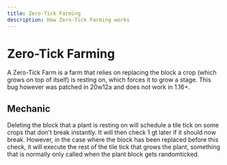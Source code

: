```yaml
---
title: Zero-Tick Farming
description: How Zero-Tick Farming works
---
```



# Zero-Tick Farming

A Zero-Tick Farm is a farm that relies on replacing the block a crop (which grows on top of itself) is resting on, which forces it to grow a stage. This bug however was patched in 20w12a and does not work in 1.16+.

## Mechanic
Deleting the block that a plant is resting on will schedule a tile tick on some crops that don't break instantly. It will then check 1 gt later if it should now break.
However, in the case where the block has been replaced before this check, it will execute the rest of the tile tick that grows the plant, something that is normally only called when the plant block gets randomticked.
